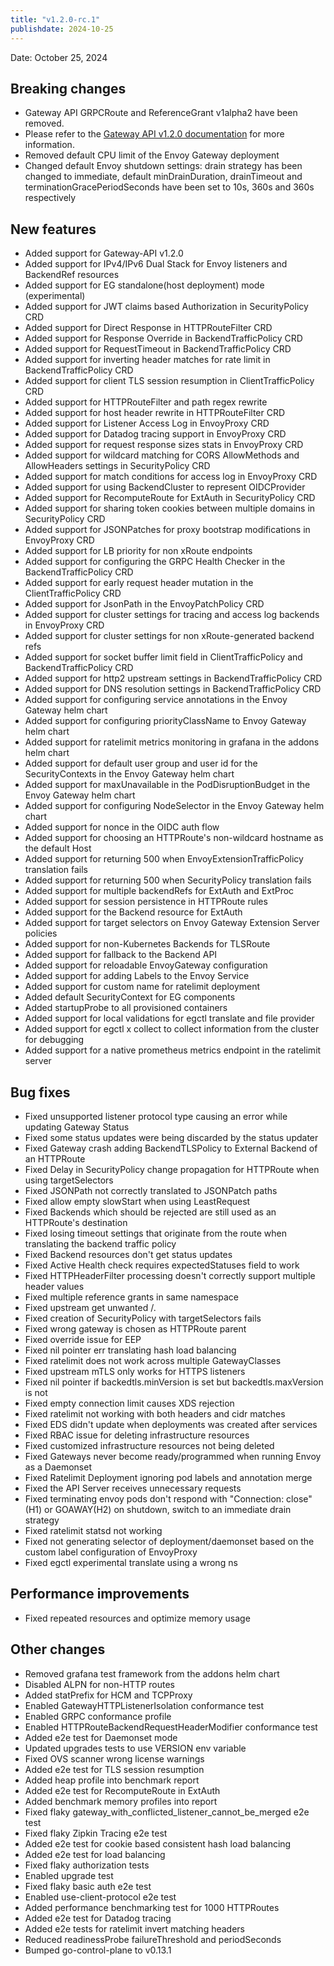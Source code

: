 ```yaml
---
title: "v1.2.0-rc.1"
publishdate: 2024-10-25
---
```


Date: October 25, 2024

## Breaking changes
- Gateway API GRPCRoute and ReferenceGrant v1alpha2 have been removed.
- Please refer to the [Gateway API v1.2.0 documentation](https://github.com/kubernetes-sigs/gateway-api/releases) for more information.
- Removed default CPU limit of the Envoy Gateway deployment
- Changed default Envoy shutdown settings: drain strategy has been changed to immediate, default minDrainDuration, drainTimeout and terminationGracePeriodSeconds have been set to 10s, 360s and 360s respectively

## New features
- Added support for Gateway-API v1.2.0
- Added support for IPv4/IPv6 Dual Stack for Envoy listeners and BackendRef resources
- Added support for EG standalone(host deployment) mode (experimental)
- Added support for JWT claims based Authorization in SecurityPolicy CRD
- Added support for Direct Response in HTTPRouteFilter CRD
- Added support for Response Override in BackendTrafficPolicy CRD
- Added support for RequestTimeout in BackendTrafficPolicy CRD
- Added support for inverting header matches for rate limit in BackendTrafficPolicy CRD
- Added support for client TLS session resumption in ClientTrafficPolicy CRD
- Added support for HTTPRouteFilter and path regex rewrite
- Added support for host header rewrite in HTTPRouteFilter CRD
- Added support for Listener Access Log in EnvoyProxy CRD
- Added support for Datadog tracing support in EnvoyProxy CRD
- Added support for request response sizes stats in EnvoyProxy CRD
- Added support for wildcard matching for CORS AllowMethods and AllowHeaders settings in SecurityPolicy CRD
- Added support for match conditions for access log in EnvoyProxy CRD
- Added support for using BackendCluster to represent OIDCProvider
- Added support for RecomputeRoute for ExtAuth in SecurityPolicy CRD
- Added support for sharing token cookies between multiple domains in SecurityPolicy CRD
- Added support for JSONPatches for proxy bootstrap modifications in EnvoyProxy CRD
- Added support for LB priority for non xRoute endpoints
- Added support for configuring the GRPC Health Checker in the BackendTrafficPolicy CRD
- Added support for early request header mutation in the ClientTrafficPolicy CRD
- Added support for JsonPath in the EnvoyPatchPolicy CRD
- Added support for cluster settings for tracing and access log backends in EnvoyProxy CRD
- Added support for cluster settings for non xRoute-generated backend refs
- Added support for socket buffer limit field in ClientTrafficPolicy and BackendTrafficPolicy CRD
- Added support for http2 upstream settings in BackendTrafficPolicy CRD
- Added support for DNS resolution settings in BackendTrafficPolicy CRD
- Added support for configuring service annotations in the Envoy Gateway helm chart
- Added support for configuring priorityClassName to Envoy Gateway helm chart
- Added support for ratelimit metrics monitoring in grafana in the addons helm chart
- Added support for default user group and user id for the SecurityContexts in the Envoy Gateway helm chart
- Added support for maxUnavailable in the PodDisruptionBudget in the Envoy Gateway helm chart
- Added support for configuring NodeSelector in the Envoy Gateway helm chart
- Added support for nonce in the OIDC auth flow
- Added support for choosing an HTTPRoute's non-wildcard hostname as the default Host
- Added support for returning 500 when EnvoyExtensionTrafficPolicy translation fails
- Added support for returning 500 when SecurityPolicy translation fails
- Added support for multiple backendRefs for ExtAuth and ExtProc
- Added support for session persistence in HTTPRoute rules
- Added support for the Backend resource for ExtAuth
- Added support for target selectors on Envoy Gateway Extension Server policies
- Added support for non-Kubernetes Backends for TLSRoute
- Added support for fallback to the Backend API
- Added support for reloadable EnvoyGateway configuration
- Added support for adding Labels to the Envoy Service
- Added support for custom name for ratelimit deployment
- Added default SecurityContext for EG components
- Added startupProbe to all provisioned containers
- Added support for local validations for egctl translate and file provider
- Added support for egctl x collect to collect information from the cluster for debugging
- Added support for a native prometheus metrics endpoint in the ratelimit server

## Bug fixes
- Fixed unsupported listener protocol type causing an error while updating Gateway Status
- Fixed some status updates were being discarded by the status updater
- Fixed Gateway crash adding BackendTLSPolicy to External Backend of an HTTPRoute
- Fixed Delay in SecurityPolicy change propagation for HTTPRoute when using targetSelectors
- Fixed JSONPath not correctly translated to JSONPatch paths
- Fixed allow empty slowStart when using LeastRequest
- Fixed Backends which should be rejected are still used as an HTTPRoute's destination
- Fixed losing timeout settings that originate from the route when translating the backend traffic policy
- Fixed Backend resources don't get status updates
- Fixed Active Health check requires expectedStatuses field to work
- Fixed HTTPHeaderFilter processing doesn't correctly support multiple header values
- Fixed multiple reference grants in same namespace
- Fixed upstream get unwanted /.
- Fixed creation of SecurityPolicy with targetSelectors fails
- Fixed wrong gateway is chosen as HTTPRoute parent
- Fixed override issue for EEP
- Fixed nil pointer err translating hash load balancing
- Fixed ratelimit does not work across multiple GatewayClasses
- Fixed upstream mTLS only works for HTTPS listeners
- Fixed nil pointer if backedtls.minVersion is set but backedtls.maxVersion is not
- Fixed empty connection limit causes XDS rejection
- Fixed ratelimit not working with both headers and cidr matches
- Fixed EDS didn't update when deployments was created after services
- Fixed RBAC issue for deleting infrastructure resources
- Fixed customized infrastructure resources not being deleted
- Fixed Gateways never become ready/programmed when running Envoy as a Daemonset
- Fixed Ratelimit Deployment ignoring pod labels and annotation merge
- Fixed the API Server receives unnecessary requests
- Fixed terminating envoy pods don't respond with "Connection: close" (H1) or GOAWAY(H2) on shutdown, switch to an immediate drain strategy
- Fixed ratelimit statsd not working
- Fixed not generating selector of deployment/daemonset based on the custom label configuration of EnvoyProxy
- Fixed egctl experimental translate using a wrong ns

## Performance improvements
- Fixed repeated resources and optimize memory usage

## Other changes
- Removed grafana test framework from the addons helm chart
- Disabled ALPN for non-HTTP routes
- Added statPrefix for HCM and TCPProxy
- Enabled GatewayHTTPListenerIsolation conformance test
- Enabled GRPC conformance profile
- Enabled HTTPRouteBackendRequestHeaderModifier conformance test
- Added e2e test for Daemonset mode
- Updated upgrades tests to use VERSION env variable
- Fixed OVS scanner wrong license warnings
- Added e2e test for TLS session resumption
- Added heap profile into benchmark report
- Added e2e test for RecomputeRoute in ExtAuth
- Added benchmark memory profiles into report
- Fixed flaky gateway_with_conflicted_listener_cannot_be_merged e2e test
- Fixed flaky Zipkin Tracing e2e test
- Added e2e test for cookie based consistent hash load balancing
- Added e2e test for load balancing
- Fixed flaky authorization tests
- Enabled upgrade test
- Fixed flaky basic auth e2e test
- Enabled use-client-protocol e2e test
- Added performance benchmarking test for 1000 HTTPRoutes
- Added e2e test for Datadog tracing
- Added e2e tests for ratelimit invert matching headers
- Reduced readinessProbe failureThreshold and periodSeconds
- Bumped go-control-plane to v0.13.1

